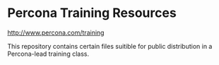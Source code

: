 Percona Training Resources
========

http://www.percona.com/training

This repository contains certain files suitible for public distribution in a Percona-lead training class.
